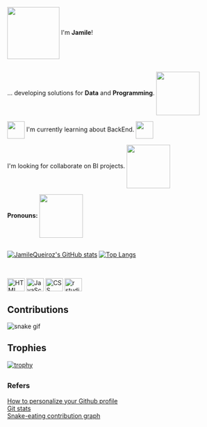 <img align="center"  src="https://media.giphy.com/media/YP2kIjORrvbrXccl2f/giphy.gif" width="120" height="120" />         I'm **Jamile**!




##

... developing solutions for **Data** and **Programming**. <img align="center" src="https://media.giphy.com/media/XGDJ1ExcBfvzYdBGbi/giphy.gif" width="100" height="100" /> <br>


<img align="center" src="https://media.giphy.com/media/ObZ7fBhu00xqNojNdK/giphy.gif" width="40" height="40" />  I'm currently learning about BackEnd. <img align="center" src="https://media.giphy.com/media/jCRobkNa7UrCrIz4zM/giphy.gif" width="40" height="40" /> <br>

I'm looking for collaborate on BI projects. <img align="center" src="https://media.giphy.com/media/VHI6svvhu5xuqzyAoM/giphy.gif" width="100" height="100" />  <br>

**Pronouns:** <img align="center" src="https://media.giphy.com/media/gkpUtyAp5bIWlkxv10/giphy.gif" width="100" height="100" />  <br>

##

[![JamileQueiroz's GitHub stats](https://github-readme-stats.vercel.app/api?username=JamileQueiroz&show_icons=true&layout=compact&theme=tokyonight)](https://github.com/JamileQueiroz/github-readme-stats)
[![Top Langs](https://github-readme-stats.vercel.app/api/top-langs/?username=JamileQueiroz&layout=compact&theme=tokyonight)](https://github.com/JamileQueiroz/github-readme-stats)

##

<div style="display: inline_block"><br>
  <img align="center" alt="HTML icon" height="30" width="40" src="https://cdn.jsdelivr.net/gh/devicons/devicon/icons/html5/html5-plain-wordmark.svg">
  <img align="center" alt="JavaScript icon" height="30" width="40" src="https://cdn.jsdelivr.net/gh/devicons/devicon/icons/javascript/javascript-original.svg">  
  <img align="center" alt="CSS icon" height="30" width="40" src="https://cdn.jsdelivr.net/gh/devicons/devicon/icons/css3/css3-original-wordmark.svg"> 
  <img align="center" alt="r studio icon" height="30" width="40" src="https://cdn.jsdelivr.net/gh/devicons/devicon/icons/rstudio/rstudio-original.svg">  
</div>

## 

## Contributions

![snake gif](https://github.com/JamileQueiroz/JamileQueiroz/blob/output/github-contribution-grid-snake.svg)

##

## Trophies

[![trophy](https://github-profile-trophy.vercel.app/?username=JamileQueiroz&theme=tokyonight)](https://github.com/JamileQueiroz)

##

### **Refers**

   [How to personalize your Github profile](https://github.com/rafaballerini/PerfilGithub)<br>
   [Git stats](https://github.com/anuraghazra/github-readme-stats/blob/master/docs/readme_pt-BR.md) <br>
   [Snake-eating contribution graph](https://dev.to/mishmanners/how-to-enable-github-actions-on-your-profile-readme-for-a-contribution-graph-4l66)

